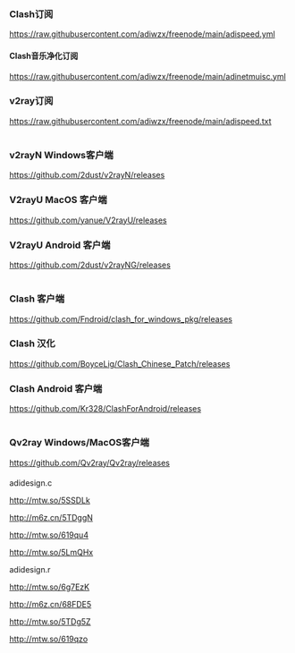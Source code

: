 ### Clash订阅
 https://raw.githubusercontent.com/adiwzx/freenode/main/adispeed.yml 
 
#### Clash音乐净化订阅 
 https://raw.githubusercontent.com/adiwzx/freenode/main/adinetmuisc.yml

### v2ray订阅

 https://raw.githubusercontent.com/adiwzx/freenode/main/adispeed.txt 
#
### v2rayN Windows客户端
 https://github.com/2dust/v2rayN/releases
### V2rayU MacOS 客户端
 https://github.com/yanue/V2rayU/releases
### V2rayU Android 客户端
 https://github.com/2dust/v2rayNG/releases
#
### Clash 客户端
 https://github.com/Fndroid/clash_for_windows_pkg/releases
### Clash 汉化
 https://github.com/BoyceLig/Clash_Chinese_Patch/releases
### Clash Android 客户端
 https://github.com/Kr328/ClashForAndroid/releases

#
### Qv2ray Windows/MacOS客户端
https://github.com/Qv2ray/Qv2ray/releases



####  

adidesign.c

http://mtw.so/5SSDLk

http://m6z.cn/5TDggN

http://mtw.so/619qu4

http://mtw.so/5LmQHx

adidesign.r

http://mtw.so/6g7EzK

http://m6z.cn/68FDE5

http://mtw.so/5TDg5Z

http://mtw.so/619qzo
